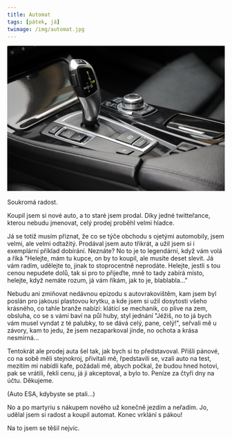 ```yaml
---
title: Automat
tags: [pátek, já]
twimage: /img/automat.jpg
---
```


![cover](/img/automat.jpg)

Soukromá radost.

Koupil jsem si nové auto, a to staré jsem prodal. Díky jedné twitteřance, kterou nebudu jmenovat, celý prodej proběhl velmi hladce.

Já se totiž musím přiznat, že co se týče obchodu s ojetými automobily, jsem velmi, ale velmi odtažitý. Prodával jsem auto třikrát, a užil jsem si i exemplární příklad dobírání. Neznáte? No to je to legendární, když vám volá a říká "Helejte, mám tu kupce, on by to koupil, ale musíte deset slevit. Já vám radím, udělejte to, jinak to stoprocentně neprodáte. Helejte, jestli s tou cenou nepudete dolů, tak si pro to přijeďte, mně to tady zabírá místo, helejte, když nemáte rozum, já vám říkám, jak to je, blablabla..."

Nebudu ani zmiňovat nedávnou epizodu s autovrakovištěm, kam jsem byl poslán pro jakousi plastovou krytku, a kde jsem si užil dosytosti všeho krásného, co tahle branže nabízí: klátící se mechanik, co plive na zem, obsluha, co se s vámi baví na půl huby, styl jednání "Jéžiš, no to já bych vám musel vyndat z té palubky, to se dává celý, pane, celý!", seřvali mě u závory, kam to jedu, že jsem nezaparkoval jinde, no ochota a krása nesmírná...

Tentokrát ale prodej auta šel tak, jak bych si to představoval. Přišli pánové, co na sobě měli stejnokroj, přivítali mě, řpedstavili se, vzali auto na test, mezitím mi nabídli kafe, požádali mě, abych počkal, že budou hned hotovi, pak se vrátili, řekli cenu, já ji akceptoval, a bylo to. Peníze za čtyři dny na účtu. Děkujeme.

(Auto ESA, kdybyste se ptali...)

No a po martyriu s nákupem nového už konečně jezdím a neřadím. Jo, udělal jsem si radost a koupil automat. Konec vrklání s pákou!

Na to jsem se těšil nejvíc.